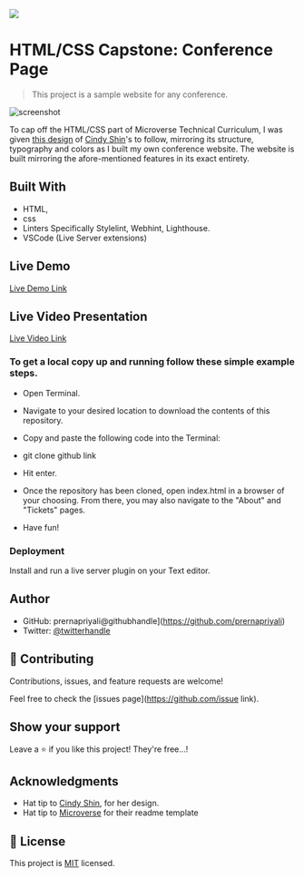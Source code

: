 ![](https://img.shields.io/badge/Microverse-blueviolet)

# HTML/CSS Capstone: Conference Page

> This project is a sample website for any conference.

![screenshot](./screenshotpng.png)

To cap off the HTML/CSS part of Microverse Technical Curriculum, I was given [this design](https://www.behance.net/gallery/29845175/CC-Global-Summit-2015) of [Cindy Shin](https://www.behance.net/gallery/29845175/CC-Global-Summit-2015)'s to follow, mirroring its structure, typography and colors as I built my own conference website. The website is built mirroring the afore-mentioned features in its exact entirety. 

## Built With

- HTML,
- css
- Linters Specifically Stylelint, Webhint, Lighthouse.
- VSCode (Live Server extensions)

## Live Demo

[Live Demo Link]()



## Live Video Presentation

[Live Video Link]()


### To get a local copy up and running follow these simple example steps.

- Open Terminal.

- Navigate to your desired location to download the contents of this repository.

- Copy and paste the following code into the Terminal:

- git clone github link

- Hit enter.

- Once the repository has been cloned, open index.html in a browser of your choosing. From there, you may also navigate to the "About" and "Tickets" pages.

- Have fun!




### Deployment

Install and run a live server plugin on your Text editor.

## Author

- GitHub: prernapriyali@githubhandle](https://github.com/prernapriyali)
- Twitter: [@twitterhandle](https://twitter.com/prerna96440861)


## 🤝 Contributing

Contributions, issues, and feature requests are welcome!

Feel free to check the [issues page](https://github.com/issue link).



## Show your support

Leave a ⭐️ if you like this project! They're free...!


## Acknowledgments

- Hat tip to [Cindy Shin](https://www.behance.net/gallery/29845175/CC-Global-Summit-2015), for her design.
- Hat tip to [Microverse](https://www.microverse.org/) for their readme template


## 📝 License

This project is [MIT](https://opensource.org/licenses/MIT) licensed.